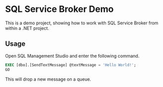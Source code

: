 # SQL Service Broker Demo

This is a demo project, showing how to work with SQL Service Broker from within a .NET project.

## Usage

Open SQL Management Studio and enter the following command.

```sql
EXEC [dbo].[SendTextMessage] @textMessage = 'Hello World!';
GO
```

This will drop a new message on a queue.
